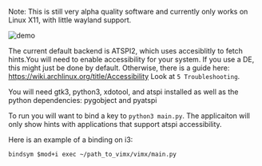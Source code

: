 Note: This is still very alpha quality software and currently only works on Linux X11, with little wayland support.

![demo](https://i.imgur.com/Y68ljBU.gif)

The current default backend is ATSPI2, which uses accesiblitly to fetch hints.You will need to enable accessibility for your system. If you use a DE, this might just be done by default. Otherwise, there is a guide here: https://wiki.archlinux.org/title/Accessibility Look at `5 Troubleshooting`.

You will need gtk3, python3, xdotool, and atspi installed as well as the python dependencies: pygobject and pyatspi


To run you will want to bind a key to `python3 main.py`. The applicaiton will only show hints with applications that support atspi accessibility.

Here is an example of a binding on i3:

```
bindsym $mod+i exec ~/path_to_vimx/vimx/main.py
```
